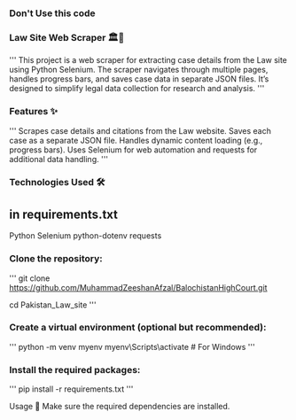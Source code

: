 

### Don't Use this code 




### Law Site Web Scraper 🏛️📄
'''
This project is a web scraper for extracting case details from the Law site using Python Selenium. The scraper navigates through multiple pages, handles progress bars, and saves case data in separate JSON files. It’s designed to simplify legal data collection for research and analysis.
'''

### Features ✨
'''
Scrapes case details and citations from the Law website.
Saves each case as a separate JSON file.
Handles dynamic content loading (e.g., progress bars).
Uses Selenium for web automation and requests for additional data handling.
'''

### Technologies Used 🛠️
## in requirements.txt
Python
Selenium
python-dotenv
requests


### Clone the repository:
'''
git clone https://github.com/MuhammadZeeshanAfzal/BalochistanHighCourt.git

cd Pakistan_Law_site
'''

### Create a virtual environment (optional but recommended):
'''
python -m venv myenv
myenv\Scripts\activate  # For Windows
'''

### Install the required packages:
'''
pip install -r requirements.txt
'''

Usage 🚀
Make sure the required dependencies are installed.

